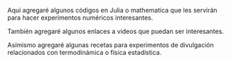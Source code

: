 Aquí agregaré algunos códigos en Julia o mathematica que les servirán para hacer experimentos numéricos interesantes. 

También agregaré algunos enlaces a videos que puedan ser interesantes. 

Asímismo agregaré algunas recetas para experimentos de divulgación relacionados con termodinámica o física estadística. 

